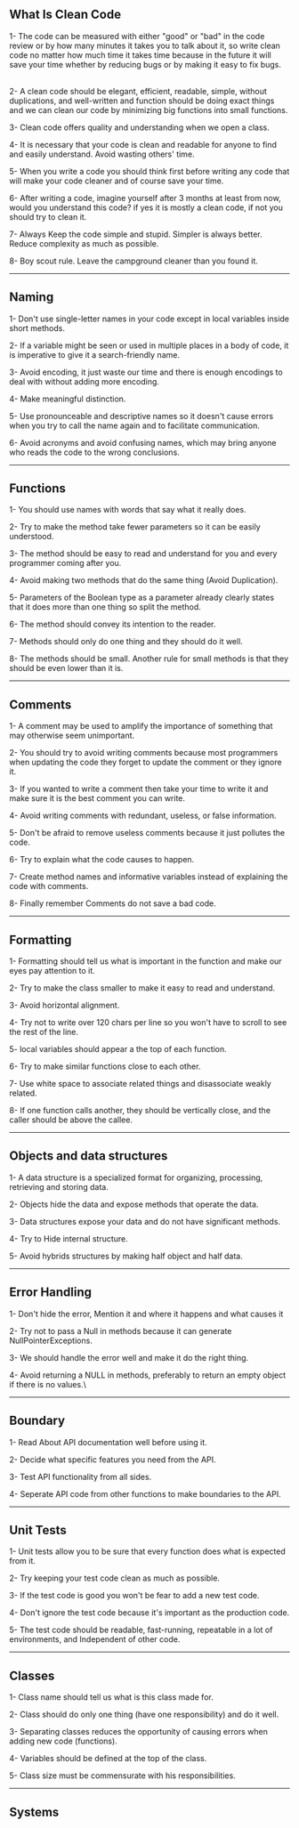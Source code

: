 <h2> What Is Clean Code </h2>
1- The code can be measured with either "good" or "bad" in the code review or by how many minutes it takes you to talk about it, so write clean code no matter how much time it takes time because in the future it will save your time whether by reducing bugs or by making it easy to fix bugs.<br><br>

2- A clean code should be elegant, efficient, readable, simple, without duplications, and well-written and function should be doing exact things and we can clean our code by minimizing big functions into small functions.

3- Clean code offers quality and understanding when we open a class.

4- It is necessary that your code is clean and readable for anyone to find and easily understand. Avoid wasting others' time.

5- When you write a code you should think first before writing any code that will make your code cleaner and of course save your time.

6- After writing a code, imagine yourself after 3 months at least from now, would you understand this code? if yes it is mostly a clean code, if not you should try to clean it.

7- Always Keep the code simple and stupid. Simpler is always better. Reduce complexity as much as possible.

8- Boy scout rule. Leave the campground cleaner than you found it.

<hr>
<h2> Naming </h2>

1- Don't use single-letter names in your code except in local variables inside short methods.

2- If a variable might be seen or used in multiple places in a body of code, it is imperative to give it a search-friendly name.

3- Avoid encoding, it just waste our time and there is enough encodings to deal with without adding more encoding.

4- Make meaningful distinction.

5- Use pronounceable and descriptive names so it doesn't cause errors when you try to call the name again and to facilitate communication.

6- Avoid acronyms and avoid confusing names, which may bring anyone who reads the code to the wrong conclusions.

<hr>
<h2> Functions </h2>

1- You should use names with words that say what it really does.

2- Try to make the method take fewer parameters so it can be easily understood.

3- The method should be easy to read and understand for you and every programmer coming after you.

4- Avoid making two methods that do the same thing (Avoid Duplication).

5- Parameters of the Boolean type as a parameter already clearly states that it does more than one thing so split the method.

6- The method should convey its intention to the reader.

7- Methods should only do one thing and they should do it well.

8- The methods should be small. Another rule for small methods is that they should be even lower than it is.

<hr>
<h2> Comments </h2>

1- A comment may be used to amplify the importance of something that may otherwise seem unimportant.

2- You should try to avoid writing comments because most programmers when updating the code they forget to update the comment or they ignore it.

3- If you wanted to write a comment then take your time to write it and make sure it is the best comment you can write. 

4- Avoid writing comments with redundant, useless, or false information.

5- Don't be afraid to remove useless comments because it just pollutes the code.

6- Try to explain what the code causes to happen.

7- Create method names and informative variables instead of explaining the code with comments.

8- Finally remember Comments do not save a bad code.

<hr>
<h2> Formatting </h2>

1- Formatting should tell us what is important in the function and make our eyes pay attention to it.

2- Try to make the class smaller to make it easy to read and understand.

3- Avoid horizontal alignment.

4- Try not to write over 120 chars per line so you won't have to scroll to see the rest of the line.

5- local variables should appear a the top of each function.

6- Try to make similar functions close to each other.

7- Use white space to associate related things and disassociate weakly related.

8- If one function calls another, they should be vertically close, and the caller should be above the callee.

<hr>
<h2> Objects and data structures </h2>

1- A data structure is a specialized format for organizing, processing, retrieving and storing data.

2- Objects hide the data and expose methods that operate the data.

3- Data structures expose your data and do not have significant methods.

4- Try to Hide internal structure.

5- Avoid hybrids structures by making half object and half data.

<hr>
<h2> Error Handling </h2>

1- Don't hide the error, Mention it and where it happens and what causes it

2- Try not to pass a Null in methods because it can generate NullPointerExceptions.

3- We should handle the error well and make it do the right thing.

4- Avoid returning a NULL in methods, preferably to return an empty object if there is no values.\

<hr>
<h2> Boundary </h2>

1- Read About API documentation well before using it.

2- Decide what specific features you need from the API.

3- Test API functionality from all sides.

4- Seperate API code from other functions to make boundaries to the API.

<hr>
<h2> Unit Tests </h2>

1- Unit tests allow you to be sure that every function does what is expected from it.

2- Try keeping your test code clean as much as possible.

3- If the test code is good you won't be fear to add a new test code.

4- Don't ignore the test code because it's important as the production code.

5- The test code should be readable, fast-running, repeatable in a lot of environments, and Independent of other code.

<hr>
<h2> Classes </h2>

1- Class name should tell us what is this class made for.

2- Class should do only one thing (have one responsibility) and do it well.

3- Separating classes reduces the opportunity of causing errors when adding new code (functions).

4- Variables should be defined at the top of the class.

5- Class size must be commensurate with his responsibilities.

<hr>
<h2> Systems </h2>

